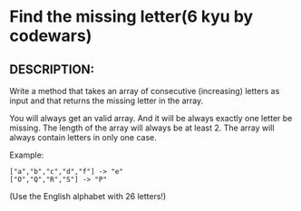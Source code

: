 
# Find the missing letter(6 kyu by codewars)

## DESCRIPTION:
Write a method that takes an array of consecutive (increasing) letters as input and that returns the missing letter in the array.

You will always get an valid array. And it will be always exactly one letter be missing. The length of the array will always be at least 2.
The array will always contain letters in only one case.

Example:
```
["a","b","c","d","f"] -> "e"
["O","Q","R","S"] -> "P"
```
(Use the English alphabet with 26 letters!)
